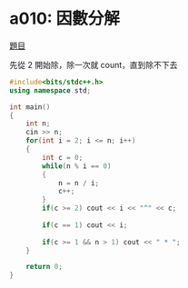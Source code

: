 # a010: 因數分解

[題目](https://zerojudge.tw/ShowProblem?problemid=a010)

先從 2 開始除，除一次就 count，直到除不下去
~~~cpp
#include<bits/stdc++.h>
using namespace std;

int main()
{
    int n;
    cin >> n;
    for(int i = 2; i <= n; i++)
    {
        int c = 0;
        while(n % i == 0)
        {
            n = n / i;
            c++;
        }
        if(c >= 2) cout << i << "^" << c;
        
        if(c == 1) cout << i;
        
        if(c >= 1 && n > 1) cout << " * ";
    }

    return 0;
}
